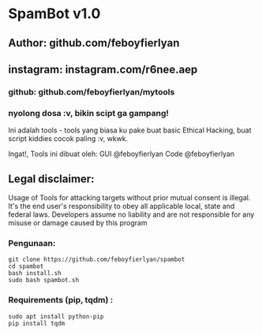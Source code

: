# SpamBot v1.0
## Author: github.com/feboyfierlyan
## instagram: instagram.com/r6nee.aep
### github: github.com/feboyfierlyan/mytools
### nyolong dosa :v, bikin scipt ga gampang!

Ini adalah tools - tools yang biasa ku pake buat basic Ethical Hacking,
buat script kiddies cocok paling :v, wkwk.

Ingat!, Tools ini dibuat oleh:
GUI	@feboyfierlyan
Code	@feboyfierlyan

## Legal disclaimer:
Usage of Tools for attacking targets without prior mutual consent is illegal. It's the end user's responsibility to obey all applicable local, state and federal laws. Developers assume no liability and are not responsible for any misuse or damage caused by this program 


### Pengunaan:
```
git clone https://github.com/feboyfierlyan/spambot
cd spambot
bash install.sh
sudo bash spambot.sh
```

### Requirements (pip, tqdm) :
```
sudo apt install python-pip
pip install tqdm

```
